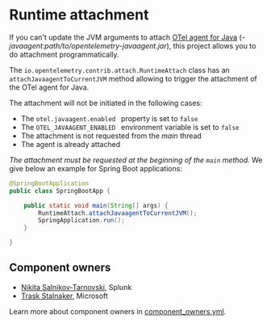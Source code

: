 # Runtime attachment

If you can't update the JVM arguments to attach [OTel agent for Java](https://github.com/open-telemetry/opentelemetry-java-instrumentation) (_-javaagent:path/to/opentelemetry-javaagent.jar_), this project allows you to do attachment programmatically.

The ```io.opentelemetry.contrib.attach.RuntimeAttach``` class has an ```attachJavaagentToCurrentJVM``` method allowing to trigger the attachment of the OTel agent for Java.

The attachment will not be initiated in the following cases:
* The  ```otel.javaagent.enabled ``` property is set to ```false```
* The  ```OTEL_JAVAAGENT_ENABLED ``` environment variable is set to ```false```
* The attachment is not requested from the _main_ thread
* The agent is already attached

_The attachment must be requested at the beginning of the ```main``` method._ We give below an example for Spring Boot applications:

```java
@SpringBootApplication
public class SpringBootApp {

    public static void main(String[] args) {
        RuntimeAttach.attachJavaagentToCurrentJVM();
        SpringApplication.run();
    }

}
```

## Component owners

- [Nikita Salnikov-Tarnovski](https://github.com/iNikem), Splunk
- [Trask Stalnaker](https://github.com/trask), Microsoft

Learn more about component owners in [component_owners.yml](../.github/component_owners.yml).
